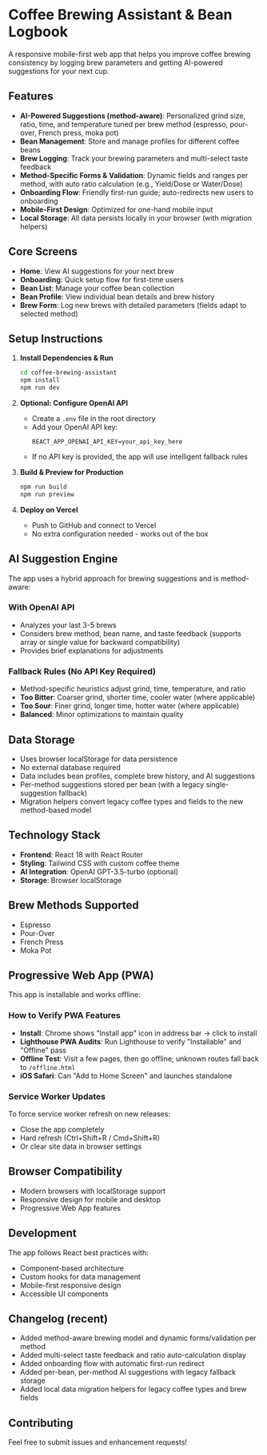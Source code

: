 # Coffee Brewing Assistant & Bean Logbook

A responsive mobile-first web app that helps you improve coffee brewing consistency by logging brew parameters and getting AI-powered suggestions for your next cup.

## Features

- **AI-Powered Suggestions (method-aware)**: Personalized grind size, ratio, time, and temperature tuned per brew method (espresso, pour-over, French press, moka pot)
- **Bean Management**: Store and manage profiles for different coffee beans
- **Brew Logging**: Track your brewing parameters and multi-select taste feedback
- **Method-Specific Forms & Validation**: Dynamic fields and ranges per method, with auto ratio calculation (e.g., Yield/Dose or Water/Dose)
- **Onboarding Flow**: Friendly first-run guide; auto-redirects new users to onboarding
- **Mobile-First Design**: Optimized for one-hand mobile input
- **Local Storage**: All data persists locally in your browser (with migration helpers)

## Core Screens

- **Home**: View AI suggestions for your next brew
- **Onboarding**: Quick setup flow for first-time users
- **Bean List**: Manage your coffee bean collection
- **Bean Profile**: View individual bean details and brew history
- **Brew Form**: Log new brews with detailed parameters (fields adapt to selected method)

## Setup Instructions

1. **Install Dependencies & Run**
   ```bash
   cd coffee-brewing-assistant
   npm install
   npm run dev
   ```

2. **Optional: Configure OpenAI API**
   - Create a `.env` file in the root directory
   - Add your OpenAI API key:
     ```
     REACT_APP_OPENAI_API_KEY=your_api_key_here
     ```
   - If no API key is provided, the app will use intelligent fallback rules

3. **Build & Preview for Production**
   ```bash
   npm run build
   npm run preview
   ```

4. **Deploy on Vercel**
   - Push to GitHub and connect to Vercel
   - No extra configuration needed - works out of the box

## AI Suggestion Engine

The app uses a hybrid approach for brewing suggestions and is method-aware:

### With OpenAI API
- Analyzes your last 3-5 brews
- Considers brew method, bean name, and taste feedback (supports array or single value for backward compatibility)
- Provides brief explanations for adjustments

### Fallback Rules (No API Key Required)
- Method-specific heuristics adjust grind, time, temperature, and ratio
- **Too Bitter**: Coarser grind, shorter time, cooler water (where applicable)
- **Too Sour**: Finer grind, longer time, hotter water (where applicable)
- **Balanced**: Minor optimizations to maintain quality

## Data Storage

- Uses browser localStorage for data persistence
- No external database required
- Data includes bean profiles, complete brew history, and AI suggestions
- Per-method suggestions stored per bean (with a legacy single-suggestion fallback)
- Migration helpers convert legacy coffee types and fields to the new method-based model

## Technology Stack

- **Frontend**: React 18 with React Router
- **Styling**: Tailwind CSS with custom coffee theme
- **AI Integration**: OpenAI GPT-3.5-turbo (optional)
- **Storage**: Browser localStorage

## Brew Methods Supported

- Espresso
- Pour-Over
- French Press
- Moka Pot

## Progressive Web App (PWA)

This app is installable and works offline:

### How to Verify PWA Features
- **Install**: Chrome shows "Install app" icon in address bar → click to install
- **Lighthouse PWA Audits**: Run Lighthouse to verify "Installable" and "Offline" pass
- **Offline Test**: Visit a few pages, then go offline; unknown routes fall back to `/offline.html`
- **iOS Safari**: Can "Add to Home Screen" and launches standalone

### Service Worker Updates
To force service worker refresh on new releases:
- Close the app completely
- Hard refresh (Ctrl+Shift+R / Cmd+Shift+R)
- Or clear site data in browser settings

## Browser Compatibility

- Modern browsers with localStorage support
- Responsive design for mobile and desktop
- Progressive Web App features

## Development

The app follows React best practices with:
- Component-based architecture
- Custom hooks for data management
- Mobile-first responsive design
- Accessible UI components

## Changelog (recent)

- Added method-aware brewing model and dynamic forms/validation per method
- Added multi-select taste feedback and ratio auto-calculation display
- Added onboarding flow with automatic first-run redirect
- Added per-bean, per-method AI suggestions with legacy fallback storage
- Added local data migration helpers for legacy coffee types and brew fields

## Contributing

Feel free to submit issues and enhancement requests!

